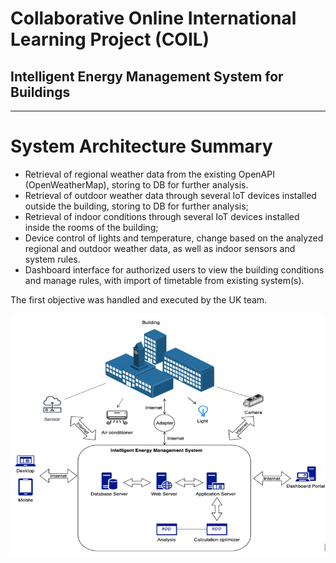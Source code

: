 # Collaborative Online International Learning Project (COIL)

## Intelligent Energy Management System for Buildings
-------------------------------------------------------

# System Architecture Summary

* Retrieval of regional weather data from the existing OpenAPI (OpenWeatherMap), storing to DB for further analysis.
* Retrieval of outdoor weather data through several IoT devices installed outside the building, storing to DB for further analysis;
* Retrieval of indoor conditions through several IoT devices installed inside the rooms of the building;
* Device control of lights and temperature, change based on the analyzed regional and outdoor weather data, as well as indoor sensors and system rules.
* Dashboard interface for authorized users to view the building conditions and manage rules, with import of timetable from existing system(s).

The first objective was handled and executed by the UK team.

![alt text](https://github.com/Boladay/COIL/blob/main/systemarchitecture.png)
